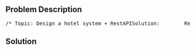 <!--
<style>
  body { font-family: Arial, sans-serif; }
  .container { max-width: 700px; margin: 0 auto; padding: 10px; }
  .comment-block { background-color: #f9f9f9; padding: 10px; border-left: 5px solid #ccc; overflow-wrap: break-word; white-space: pre-wrap; }
  .code-block { background-color: #f4f4f4; padding: 10px; border: 1px solid #ddd; overflow-wrap: break-word; white-space: pre-wrap; }
</style>
-->

<div class='container'>
<h2>Problem Description</h2>
<div class='comment-block'>
<pre>
/* Topic: Design a hotel system + RestAPISolution:        Resources:           Room                Guid id                RoomType type                Status status                Double price           Booking                Guid id                Room[] rooms                DateTime startDate                DateTime endDate           Customer                Guid id                String Fristname                String LastName                String middleName                String address                Booking booking           RoomType                Single                Double                Deluxe                Presidential           Status                Occupied   -- 0                UnOccupied -- 1        Operations        Room            get -- /rooms/{id}            put -- /rooms/{id} (body- RoomType type) -- update a room likeupdating room type            post -- /rooms (body - Room room) -- create a new room.            delete -- /rooms/{id} -- remove a room from the system.        sub-resource queries --         1. Give me all rooms which are un-occupied            get -- /rooms/status/1            //or use filtering            get -- /rooms?status=1         2. Give me all Deluxe rooms that are Occupied            get -- rooms/roomType/2/status/0        Booking            get -- /bookings/{id} -- retrieve a booking given an Id            put -- /bookings/{id} (body -- booking) -- update a bookinggiven a booking Id            post -- /bookings (body -- booking) -- create a new booking            delete -- /bookings/{Id} -- remove a booking given a booking id        //Filtering        Give me all bookings for Presidential suites between Jul 1 to Jul 5        get -- /bookings/roomType/3?start>=startDate&end<=endDate        on top of this you could provide fields, paging, sorting and so on        fields -- For mobile clients, they dont need all the attributes ofyour resource,        so you can specify in the URI, which fields you want to return.(This could reduce the bandwidth)        /customers/{id}?fields=firstname,lastname        paging allows your to limit the amount of data returned for therequest        /bookings?offset=5&limit=50*/</pre>
</div>

<h2>Solution</h2>
<div class='code-block'>
<pre><code class='language-java'>
</code></pre>
</div>
</div>
